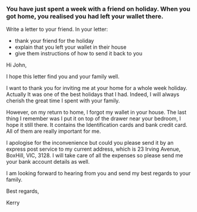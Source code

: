 ### You have just spent a week with a friend on holiday. When you got home, you realised you had left your wallet there.
Write a letter to your friend. In your letter:
- thank your friend for the holiday
- explain that you left your wallet in their house
- give them instructions of how to send it back to you


Hi John,

I hope this letter find you and your family well.

I want to thank you for inviting me at your home for a whole week holiday. Actually It was one of the best holidays that I had. Indeed, I will always cherish the great time I spent with your family.

However, on my return to home, I forgot my wallet in your house. The last thing I remember was I put it on top of the drawer near your bedroom, I hope it still there. It contains the Identification cards and bank credit card. All of them are really important for me.

I apologise for the inconvenience but could you please send it by an express post service to my current address, which is 23 Irving Avenue, BoxHill, VIC, 3128.
I will take care of all the expenses so please send me your bank account details as well.

I am looking forward to hearing from you and send my best regards to your family.

Best regards,

Kerry
